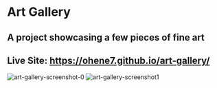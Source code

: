 # Art Gallery 
## A project showcasing a few pieces of fine art
## Live Site: https://ohene7.github.io/art-gallery/

![art-gallery-screenshot-0](https://user-images.githubusercontent.com/73366421/104988062-1931a980-59e5-11eb-9234-edb0f2f4df2d.png)
![art-gallery-screenshot1](https://user-images.githubusercontent.com/73366421/104988070-1f278a80-59e5-11eb-89ef-303f7ab5fdad.png)

